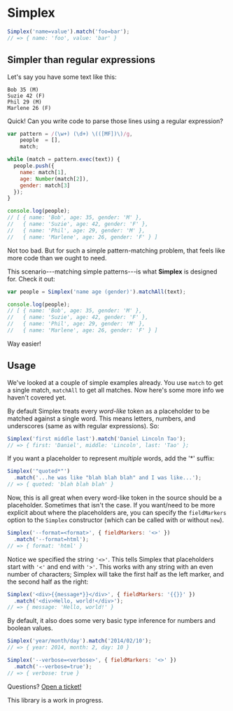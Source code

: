 # Simplex

```javascript
Simplex('name=value').match('foo=bar');
// => { name: 'foo', value: 'bar' }
```

## Simpler than regular expressions

Let's say you have some text like this:

    Bob 35 (M)
    Suzie 42 (F)
    Phil 29 (M)
    Marlene 26 (F)

Quick! Can you write code to parse those lines using a regular expression?

```javascript
var pattern = /(\w+) (\d+) \(([MF])\)/g,
    people  = [],
    match;

while (match = pattern.exec(text)) {
  people.push({
    name: match[1],
    age: Number(match[2]),
    gender: match[3]
  });
}

console.log(people);
// [ { name: 'Bob', age: 35, gender: 'M' },
//   { name: 'Suzie', age: 42, gender: 'F' },
//   { name: 'Phil', age: 29, gender: 'M' },
//   { name: 'Marlene', age: 26, gender: 'F' } ]
```

Not too bad. But for such a simple pattern-matching problem, that feels like
more code than we ought to need.

This scenario---matching simple patterns---is what **Simplex** is designed for.
Check it out:

```javascript
var people = Simplex('name age (gender)').matchAll(text);

console.log(people);
// [ { name: 'Bob', age: 35, gender: 'M' },
//   { name: 'Suzie', age: 42, gender: 'F' },
//   { name: 'Phil', age: 29, gender: 'M' },
//   { name: 'Marlene', age: 26, gender: 'F' } ]
```

Way easier!

## Usage

We've looked at a couple of simple examples already. You use `match` to get a
single match, `matchAll` to get all matches. Now here's some more info we
haven't covered yet.

By default Simplex treats every *word-like* token as a placeholder to be matched
against a single word. This means letters, numbers, and underscores (same as
with regular expressions). So:

```javascript
Simplex('first middle last').match('Daniel Lincoln Tao');
// => { first: 'Daniel', middle: 'Lincoln', last: 'Tao' };
```

If you want a placeholder to represent *multiple* words, add the '*' suffix:

```javascript
Simplex('"quoted*"')
  .match('...he was like "blah blah blah" and I was like...');
// => { quoted: 'blah blah blah' }
```

Now, this is all great when every word-like token in the source should be a
placeholder. Sometimes that isn't the case. If you want/need to be more explicit
about where the placeholders are, you can specify the `fieldMarkers` option to
the `Simplex` constructor (which can be called with or without `new`).

```javascript
Simplex('--format=<format>', { fieldMarkers: '<>' })
  .match('--format=html');
// => { format: 'html' }
```

Notice we specified the string `'<>'`. This tells Simplex that placeholders
start with `'<'` and end with `'>'`. This works with any string with an even
number of characters; Simplex will take the first half as the left marker, and
the second half as the right:

```javascript
Simplex('<div>{{message*}}</div>', { fieldMarkers: '{{}}' })
  .match('<div>Hello, world!</div>');
// => { message: 'Hello, world!' }
```

By default, it also does some very basic type inference for numbers and boolean
values.

```javascript
Simplex('year/month/day').match('2014/02/10');
// => { year: 2014, month: 2, day: 10 }

Simplex('--verbose=<verbose>', { fieldMarkers: '<>' })
  .match('--verbose=true');
// => { verbose: true }
```

Questions? [Open a ticket!](https://github.com/dtao/simplex/issues)

This library is a work in progress.
